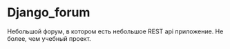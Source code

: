 # Django_forum

Небольшой форум, в котором есть небольшое REST api приложение. 
Не более, чем учебный проект.

